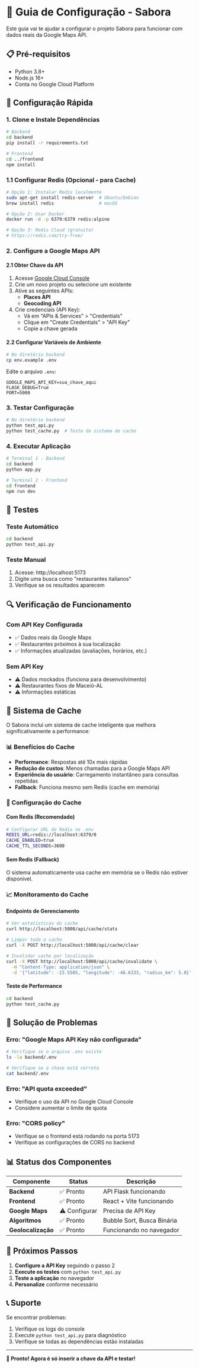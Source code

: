 # 🚀 Guia de Configuração - Sabora

Este guia vai te ajudar a configurar o projeto Sabora para funcionar com dados reais da Google Maps API.

## 📋 Pré-requisitos

- Python 3.8+
- Node.js 16+
- Conta no Google Cloud Platform

## 🔧 Configuração Rápida

### 1. Clone e Instale Dependências

```bash
# Backend
cd backend
pip install -r requirements.txt

# Frontend
cd ../frontend
npm install
```

### 1.1 Configurar Redis (Opcional - para Cache)

```bash
# Opção 1: Instalar Redis localmente
sudo apt-get install redis-server  # Ubuntu/Debian
brew install redis                 # macOS

# Opção 2: Usar Docker
docker run -d -p 6379:6379 redis:alpine

# Opção 3: Redis Cloud (gratuito)
# https://redis.com/try-free/
```

### 2. Configure a Google Maps API

#### 2.1 Obter Chave da API

1. Acesse [Google Cloud Console](https://console.cloud.google.com/)
2. Crie um novo projeto ou selecione um existente
3. Ative as seguintes APIs:
   - **Places API**
   - **Geocoding API**
4. Crie credenciais (API Key):
   - Vá em "APIs & Services" > "Credentials"
   - Clique em "Create Credentials" > "API Key"
   - Copie a chave gerada

#### 2.2 Configurar Variáveis de Ambiente

```bash
# No diretório backend
cp env.example .env
```

Edite o arquivo `.env`:
```env
GOOGLE_MAPS_API_KEY=sua_chave_aqui
FLASK_DEBUG=True
PORT=5000
```

### 3. Testar Configuração

```bash
# No diretório backend
python test_api.py
python test_cache.py  # Teste do sistema de cache
```

### 4. Executar Aplicação

```bash
# Terminal 1 - Backend
cd backend
python app.py

# Terminal 2 - Frontend
cd frontend
npm run dev
```

## 🧪 Testes

### Teste Automático
```bash
cd backend
python test_api.py
```

### Teste Manual
1. Acesse: http://localhost:5173
2. Digite uma busca como "restaurantes italianos"
3. Verifique se os resultados aparecem

## 🔍 Verificação de Funcionamento

### Com API Key Configurada
- ✅ Dados reais da Google Maps
- ✅ Restaurantes próximos à sua localização
- ✅ Informações atualizadas (avaliações, horários, etc.)

### Sem API Key
- ⚠️ Dados mockados (funciona para desenvolvimento)
- ⚠️ Restaurantes fixos de Maceió-AL
- ⚠️ Informações estáticas

## 🚀 Sistema de Cache

O Sabora inclui um sistema de cache inteligente que melhora significativamente a performance:

### 📊 Benefícios do Cache
- **Performance**: Respostas até 10x mais rápidas
- **Redução de custos**: Menos chamadas para a Google Maps API
- **Experiência do usuário**: Carregamento instantâneo para consultas repetidas
- **Fallback**: Funciona mesmo sem Redis (cache em memória)

### 🔧 Configuração do Cache

#### Com Redis (Recomendado)
```bash
# Configurar URL do Redis no .env
REDIS_URL=redis://localhost:6379/0
CACHE_ENABLED=true
CACHE_TTL_SECONDS=3600
```

#### Sem Redis (Fallback)
O sistema automaticamente usa cache em memória se o Redis não estiver disponível.

### 📈 Monitoramento do Cache

#### Endpoints de Gerenciamento
```bash
# Ver estatísticas do cache
curl http://localhost:5000/api/cache/stats

# Limpar todo o cache
curl -X POST http://localhost:5000/api/cache/clear

# Invalidar cache por localização
curl -X POST http://localhost:5000/api/cache/invalidate \
  -H "Content-Type: application/json" \
  -d '{"latitude": -23.5505, "longitude": -46.6333, "radius_km": 5.0}'
```

#### Teste de Performance
```bash
cd backend
python test_cache.py
```

## 🐛 Solução de Problemas

### Erro: "Google Maps API Key não configurada"
```bash
# Verifique se o arquivo .env existe
ls -la backend/.env

# Verifique se a chave está correta
cat backend/.env
```

### Erro: "API quota exceeded"
- Verifique o uso da API no Google Cloud Console
- Considere aumentar o limite de quota

### Erro: "CORS policy"
- Verifique se o frontend está rodando na porta 5173
- Verifique as configurações de CORS no backend

## 📊 Status dos Componentes

| Componente | Status | Descrição |
|------------|--------|-----------|
| **Backend** | ✅ Pronto | API Flask funcionando |
| **Frontend** | ✅ Pronto | React + Vite funcionando |
| **Google Maps** | ⚠️ Configurar | Precisa de API Key |
| **Algoritmos** | ✅ Pronto | Bubble Sort, Busca Binária |
| **Geolocalização** | ✅ Pronto | Funcionando no navegador |

## 🎯 Próximos Passos

1. **Configure a API Key** seguindo o passo 2
2. **Execute os testes** com `python test_api.py`
3. **Teste a aplicação** no navegador
4. **Personalize** conforme necessário

## 📞 Suporte

Se encontrar problemas:
1. Verifique os logs do console
2. Execute `python test_api.py` para diagnóstico
3. Verifique se todas as dependências estão instaladas

---

**🎉 Pronto! Agora é só inserir a chave da API e testar!**
